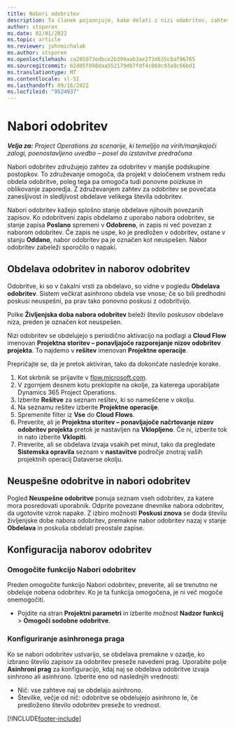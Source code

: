 ```yaml
---
title: Nabori odobritev
description: Ta članek pojasnjuje, kako delati z nizi odobritev, zahtevami in podnabori teh operacij.
author: stsporen
ms.date: 02/01/2022
ms.topic: article
ms.reviewer: johnmichalak
ms.author: stsporen
ms.openlocfilehash: ca205073edbce2b399aab3ae273d635c8af96765
ms.sourcegitcommit: b2d05f898daa552179d67fdf4c060c93a9c66bd1
ms.translationtype: MT
ms.contentlocale: sl-SI
ms.lasthandoff: 09/16/2022
ms.locfileid: "9524937"
---
```

# <a name="approval-sets"></a>Nabori odobritev

_**Velja za:** Project Operations za scenarije, ki temeljijo na virih/manjkajoči zalogi, poenostavljeno uvedbo – posel do izstavitve predračuna_

Nabori odobritev združujejo zahtev za odobritev v manjše podskupine postopkov. To združevanje omogoča, da projekt v določenem vrstnem redu obdela odobritve, poleg tega pa omogoča tudi ponovne poizkuse in oblikovanje zaporedja. Z združevanjem zahtev za odobritev se povečata zanesljivost in sledljivost obdelave velikega števila odobritev.

Nabori odobritev kažejo splošno stanje obdelave njihovih povezanih zapisov. Ko odobritveni zapis obdelamo z uporabo nabora odobritev, se stanje zapisa **Poslano** spremeni v **Odobreno**, in zapis ni več povezan z naborom odobritev. Če zapis ne uspe, ko je predložen v odobritev, ostane v stanju **Oddano**, nabor odobritev pa je označen kot neuspešen. Nabor odobritev zabeleži sporočilo o napaki.

## <a name="processing-approvals-and-approval-sets"></a>Obdelava odobritev in naborov odobritev
Odobritve, ki so v čakalni vrsti za obdelavo, so vidne v pogledu **Obdelava odobritev**. Sistem večkrat asinhrono obdela vse vnose; če so bili predhodni poskusi neuspešni, pa prav tako ponovno poskusi z odobritvijo.

Polke **Življenjska doba nabora odobritev** beleži število poskusov obdelave niza, preden je označen kot neuspešen.

Nizi odobritev se obdelujejo s periodično aktivacijo na podlagi a **Cloud Flow** imenovan **Projektna storitev – ponavljajoče razporejanje nizov odobritev projekta**. To najdemo v **rešitev** imenovan **Projektne operacije**. 

Prepričajte se, da je pretok aktiviran, tako da dokončate naslednje korake.

1. Kot skrbnik se prijavite v [flow.microsoft.com](https://powerautomate.microsoft.com).
2. V zgornjem desnem kotu preklopite na okolje, za katerega uporabljate Dynamics 365 Project Operations.
3. Izberite **Rešitve** za seznam rešitev, ki so nameščene v okolju.
4. Na seznamu rešitev izberite **Projektne operacije**.
5. Spremenite filter iz **Vse** do **Cloud Flows**.
6. Preverite, ali je **Projektna storitev – ponavljajoče načrtovanje nizov odobritev projekta** pretok je nastavljen na **Vklopljeno**. Če ni, izberite tok in nato izberite **Vklopiti**.
7. Preverite, ali se obdelava izvaja vsakih pet minut, tako da pregledate **Sistemska opravila** seznam v **nastavitve** področje znotraj vaših projektnih operacij Dataverse okolju.

## <a name="failed-approvals-and-approval-sets"></a>Neuspešne odobritve in nabori odobritev
Pogled **Neuspešne odobritve** ponuja seznam vseh odobritev, za katere mora posredovati uporabnik. Odprite povezane dnevnike nabora odobritev, da ugotovite vzrok napake.
Z izbiro možnosti **Poskusi znova** se doda številu življenjske dobe nabora odobritev, premakne nabor odobritev nazaj v stanje **Obdelava** in poskuša obdelati preostale zapise.

## <a name="configure-approval-sets"></a>Konfiguracija naborov odobritev

### <a name="enable-the-approval-sets-feature"></a>Omogočite funkcijo Nabori odobritev
Preden omogočite funkcijo Nabori odobritev, preverite, ali se trenutno ne obdeluje nobena odobritev. Ko je ta funkcija omogočena, je ni več mogoče onemogočiti.

- Pojdite na stran **Projektni parametri** in izberite možnost **Nadzor funkcij** > **Omogoči sodobne odobritve**.

### <a name="configuring-the-asynchronous-threshold"></a>Konfiguriranje asinhronega praga 
Ko se nabori odobritev ustvarijo, se obdelava premakne v ozadje, ko izbrano število zapisov za odobritev preseže navedeni prag. Uporabite polje **Asinhroni prag** za konfiguracijo, kdaj naj se obdelava odobritve izvaja sinhrono ali asinhrono. Izberite eno od naslednjih vrednosti:

  - Nič: vse zahteve naj se obdelajo asinhrono. 
  - Številke, večje od nič: odobritve se obdelujejo asinhrono le, če predloženo število odobritev preseže to vrednost.

[!INCLUDE[footer-include](../includes/footer-banner.md)]
